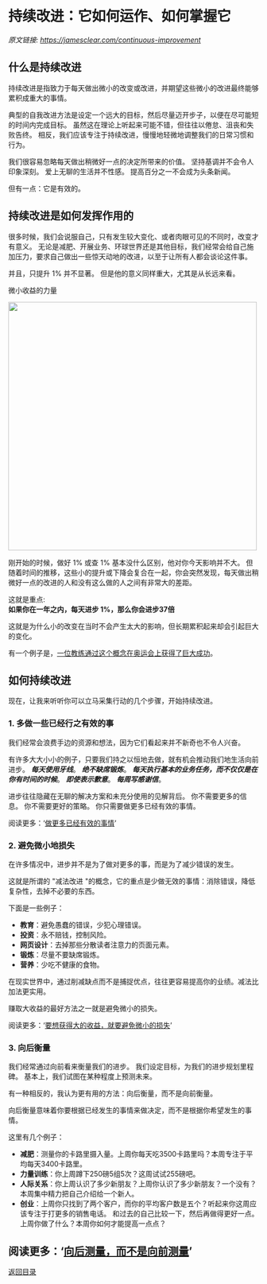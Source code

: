# 持续改进：它如何运作、如何掌握它

_原文链接: <https://jamesclear.com/continuous-improvement>_

## 什么是持续改进
持续改进是指致力于每天做出微小的改变或改进，并期望这些微小的改进最终能够累积成重大的事情。

典型的自我改进方法是设定一个远大的目标，然后尽量迈开步子，以便在尽可能短的时间内完成目标。
虽然这在理论上听起来可能不错，但往往以倦怠、沮丧和失败告终。
相反，我们应该专注于持续改进，慢慢地轻微地调整我们的日常习惯和行为。

我们很容易忽略每天做出稍微好一点的决定所带来的价值。
坚持基调并不会令人印象深刻。
爱上无聊的生活并不性感。
提高百分之一不会成为头条新闻。

但有一点：它是有效的。  
## 持续改进是如何发挥作用的

很多时候，我们会说服自己，只有发生较大变化、或者肉眼可见的不同时，改变才有意义。
无论是减肥、开展业务、环球世界还是其他目标，我们经常会给自己施加压力，要求自己做出一些惊天动地的改进，以至于让所有人都会谈论这件事。

并且，只提升 1% 并不显著。
但是他的意义同样重大，尤其是从长远来看。

微小收益的力量  

<img src='https://s1.ax1x.com/2020/09/15/w6pJmT.jpg' width='500'>

刚开始的时候，做好 1% 或查 1% 基本没什么区别，他对你今天影响并不大。
但随着时间的推移，这些小的提升或下降会复合在一起，你会突然发现，每天做出稍微好一点的改进的人和没有这么做的人之间有非常大的差距。

这就是重点:  
**如果你在一年之内，每天进步 1%，那么你会进步37倍**

这就是为什么小的改变在当时不会产生太大的影响，但长期累积起来却会引起巨大的变化。

有一个例子是，[一位教练通过这个概念在奥运会上获得了巨大成功](https://jamesclear.com/marginal-gains)。

## 如何持续改进

现在，让我来听听你可以立马采集行动的几个步骤，开始持续改进。

### 1. 多做一些已经行之有效的事

我们经常会浪费手边的资源和想法，因为它们看起来并不新奇也不令人兴奋。

有许多大大小小的例子，只要我们持之以恒地去做，就有机会推动我们地生活向前进步。
***每天使用牙线***。
***绝不缺席锻炼***。
***每天执行基本的业务任务，而不仅仅是在你有时间的时候***。
***即使表示歉意***。
***每周写感谢信***。

进步往往隐藏在无聊的解决方案和未充分使用的见解背后。
你不需要更多的信息。
你不需要更好的策略。
你只需要做更多已经有效的事情。

阅读更多：‘[做更多已经有效的事情](https://jamesclear.com/checklist-solutions)’

### 2. 避免微小地损失

在许多情况中，进步并不是为了做对更多的事，而是为了减少错误的发生。

这就是所谓的 "减法改进 "的概念，它的重点是少做无效的事情：消除错误，降低复杂性，去掉不必要的东西。

下面是一些例子：
* **教育**：避免愚蠢的错误，少犯心理错误。
* **投资**：永不赔钱，控制风险。
* **网页设计**：去掉那些分散读者注意力的页面元素。
* **锻炼**：尽量不要缺席锻炼。
* **营养**：少吃不健康的食物。

在现实世界中，通过削减缺点而不是捕捉优点，往往更容易提高你的业绩。减法比加法更实用。

赚取大收益的最好方法之一就是避免微小的损失。

阅读更多：‘[要想获得大的收益，就要避免微小的损失](https://jamesclear.com/subtraction)’

### 3. 向后衡量
我们经常通过向前看来衡量我们的进步。
我们设定目标，为我们的进步规划里程碑。
基本上，我们试图在某种程度上预测未来。

有一种相反的，我认为更有用的方法：向后衡量，而不是向前衡量。

向后衡量意味着你要根据已经发生的事情来做决定，而不是根据你希望发生的事情。

这里有几个例子：
* **减肥**：测量你的卡路里摄入量。上周你每天吃3500卡路里吗？本周专注于平均每天3400卡路里。
* **力量训练**：你上周蹲下250磅5组5次？这周试试255磅吧。
* **人际关系**：你上周认识了多少新朋友？上周你认识了多少新朋友？一个没有？本周集中精力把自己介绍给一个新人。
* **创业**：上周你只找到了两个客户，而你的平均客户数是五个？听起来你这周应该专注于打更多的销售电话。
和过去的自己比较一下，然后再做得更好一点。
上周你做了什么？本周你如何才能提高一点点？

阅读更多：‘[向后测量，而不是向前测量](https://jamesclear.com/measure-backward)’
---
[返回目录](https://github.com/datugou/Article_Translation/edit/master/LEARNING_data_science/README.md)
